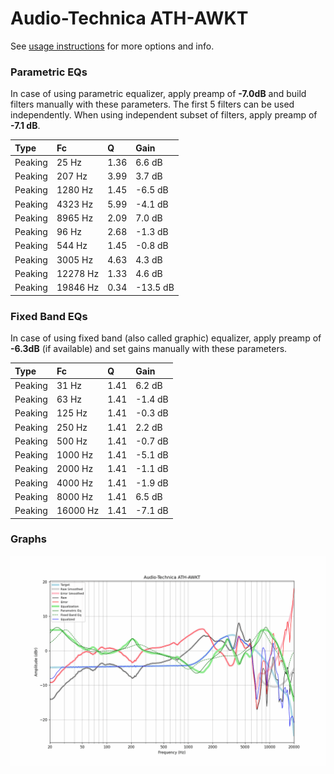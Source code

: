 # Audio-Technica ATH-AWKT
See [usage instructions](https://github.com/jaakkopasanen/AutoEq#usage) for more options and info.

### Parametric EQs
In case of using parametric equalizer, apply preamp of **-7.0dB** and build filters manually
with these parameters. The first 5 filters can be used independently.
When using independent subset of filters, apply preamp of **-7.1 dB**.

| Type    | Fc       |    Q | Gain     |
|:--------|:---------|:-----|:---------|
| Peaking | 25 Hz    | 1.36 | 6.6 dB   |
| Peaking | 207 Hz   | 3.99 | 3.7 dB   |
| Peaking | 1280 Hz  | 1.45 | -6.5 dB  |
| Peaking | 4323 Hz  | 5.99 | -4.1 dB  |
| Peaking | 8965 Hz  | 2.09 | 7.0 dB   |
| Peaking | 96 Hz    | 2.68 | -1.3 dB  |
| Peaking | 544 Hz   | 1.45 | -0.8 dB  |
| Peaking | 3005 Hz  | 4.63 | 4.3 dB   |
| Peaking | 12278 Hz | 1.33 | 4.6 dB   |
| Peaking | 19846 Hz | 0.34 | -13.5 dB |

### Fixed Band EQs
In case of using fixed band (also called graphic) equalizer, apply preamp of **-6.3dB**
(if available) and set gains manually with these parameters.

| Type    | Fc       |    Q | Gain    |
|:--------|:---------|:-----|:--------|
| Peaking | 31 Hz    | 1.41 | 6.2 dB  |
| Peaking | 63 Hz    | 1.41 | -1.4 dB |
| Peaking | 125 Hz   | 1.41 | -0.3 dB |
| Peaking | 250 Hz   | 1.41 | 2.2 dB  |
| Peaking | 500 Hz   | 1.41 | -0.7 dB |
| Peaking | 1000 Hz  | 1.41 | -5.1 dB |
| Peaking | 2000 Hz  | 1.41 | -1.1 dB |
| Peaking | 4000 Hz  | 1.41 | -1.9 dB |
| Peaking | 8000 Hz  | 1.41 | 6.5 dB  |
| Peaking | 16000 Hz | 1.41 | -7.1 dB |

### Graphs
![](./Audio-Technica%20ATH-AWKT.png)